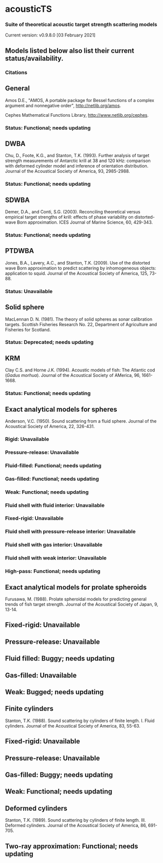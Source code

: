 # acousticTS
### Suite of theoretical acoustic target strength scattering models
Current version: v0.9.8.0 [03 February 2021]

## Models listed below also list their current status/availability. 

### Citations

## General 
Amos D.E., "AMOS, A portable package for Bessel functions of a complex argument and nonnegative order", http://netlib.org/amos. 

Cephes Mathematical Functions Library, http://www.netlib.org/cephes.

### Status: Functional; needs updating

## DWBA 
Chu, D., Foote, K.G., and Stanton, T.K. (1993). Further analysis of target strength measurements of Antarctic krill at 38 and 120 kHz: comparison with deformed cylinder model and inference of orientation distribution. Journal of the Acoustical Society of America, 93, 2985-2988. 

### Status: Functional; needs updating

## SDWBA
Demer, D.A., and Conti, S.G. (2003). Reconciling theoretical versus empirical target strengths of krill: effects of phase variability on distorted-wave Born approximation. ICES Journal of Marine Science, 60, 429-343. 

### Status: Functional; needs updating

## PTDWBA 
Jones, B.A., Lavery, A.C., and Stanton, T.K. (2009). Use of the distorted wave Born approximation to predict scattering by inhomogeneous objects: application to squid. Journal of the Acoustical Society of America, 125, 73-88.

### Status: Unavailable

## Solid sphere
MacLennan D. N. (1981). The theory of solid spheres as sonar calibration targets. Scottish Fisheries Research No. 22, Department of Agriculture and Fisheries for Scotland. 

### Status: Deprecated; needs updating

## KRM 
Clay C.S. and Horne J.K. (1994). Acoustic models of fish: The Atlantic cod (*Gadus morhua*). Journal of the Acoustical Society of AMerica, 96, 1661-1668. 

### Status: Functional; needs updating

## Exact analytical models for spheres
Anderson, V.C. (1950). Sound scattering from a fluid sphere. Journal of the Acoustical Society of America, 22, 326-431. 

### Rigid: Unavailable
### Pressure-release: Unavailable
### Fluid-filled: Functional; needs updating
### Gas-filled: Functional; needs updating
### Weak: Functional; needs updating
### Fluid shell with fluid interior: Unavailable
### Fixed-rigid: Unavailable
### Fluid shell with pressure-release interior: Unavailable
### Fluid shell with gas interior: Unavailable
### Fluid shell with weak interior: Unavailable 
### High-pass: Functional; needs updating

## Exact analytical models for prolate spheroids
Furusawa, M. (1988). Prolate spheroidal models for predicting general trends of fish target strength. Journal of the Acoustical Society of Japan, 9, 13-14. 

## Fixed-rigid: Unavailable
## Pressure-release: Unavailable
## Fluid filled: Buggy; needs updating
## Gas-filled: Unavailable
## Weak: Bugged; needs updating

## Finite cylinders
Stanton, T.K. (1988). Sound scattering by cylinders of finite length. I. Fluid cylinders. Journal of the Acoustical Society of America, 83, 55-63. 

## Fixed-rigid: Unavailable
## Pressure-release: Unavailable
## Gas-filled: Buggy; needs updating
## Weak: Functional; needs updating

## Deformed cylinders
Stanton, T.K. (1989). Sound scattering by cylinders of finite length. III. Deformed cylinders. Journal of the Acoustical Society of America, 86, 691-705. 

## Two-ray approximation: Functional; needs updating
